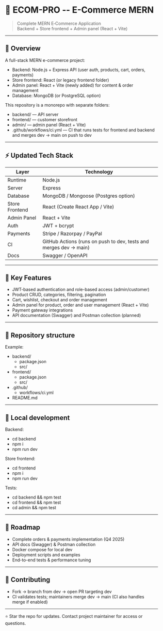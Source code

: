 # 🛒 ECOM-PRO -- E-Commerce MERN

> Complete MERN E‑Commerce Application  
> Backend + Store frontend + Admin panel (React + Vite)

---

## 🚀 Overview

A full-stack MERN e-commerce project:
- Backend: Node.js + Express API (user auth, products, cart, orders, payments)
- Store frontend: React (or legacy frontend folder)
- Admin panel: React + Vite (newly added) for content & order management
- Database: MongoDB (or PostgreSQL option)

This repository is a monorepo with separate folders:
- backend/       — API server
- frontend/      — customer storefront
- admin/         — admin panel (React + Vite)
- .github/workflows/ci.yml — CI that runs tests for frontend and backend and merges dev → main on push to dev

---

## ⚡ Updated Tech Stack

| Layer | Technology |
|-------|------------|
| Runtime | Node.js |
| Server | Express |
| Database | MongoDB / Mongoose (Postgres option) |
| Store Frontend | React (Create React App / Vite) |
| Admin Panel | React + Vite |
| Auth | JWT + bcrypt |
| Payments | Stripe / Razorpay / PayPal |
| CI | GitHub Actions (runs on push to dev, tests and merges dev → main) |
| Docs | Swagger / OpenAPI |

---

## 🔐 Key Features

- JWT-based authentication and role-based access (admin/customer)
- Product CRUD, categories, filtering, pagination
- Cart, wishlist, checkout and order management
- Admin panel for product, order and user management (React + Vite)
- Payment gateway integrations
- API documentation (Swagger) and Postman collection (planned)

---

## 📁 Repository structure

Example:
- backend/
  - package.json
  - src/
- frontend/
  - package.json
  - src/
- .github/
  - workflows/ci.yml
- README.md

---

## 🚀 Local development

Backend:
- cd backend
- npm i
- npm run dev

Store frontend:
- cd frontend
- npm i
- npm run dev

Tests:
- cd backend && npm test
- cd frontend && npm test
- cd admin && npm test

---

## 📖 Roadmap

- Complete orders & payments implementation (Q4 2025)
- API docs (Swagger) & Postman collection
- Docker compose for local dev
- Deployment scripts and examples
- End-to-end tests & performance tuning

---

## 🤝 Contributing

- Fork → branch from dev → open PR targeting dev
- CI validates tests; maintainers merge dev → main (CI also handles merge if enabled)

---

⭐ Star the repo for updates. Contact project maintainer for access or questions.  